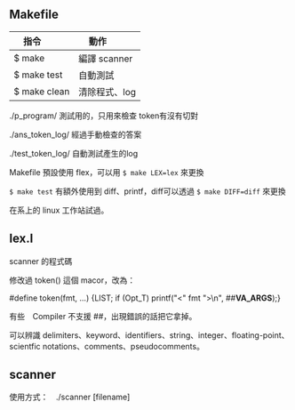Makefile
----------------------------------------

| 指令         | 動作           |
| ------------ | -------------- |
|$ make        | 編譯 scanner   |
|$ make test   | 自動測試       |
|$ make clean  | 清除程式、log  |

./p_program/        測試用的，只用來檢查 token有沒有切對

./ans_token_log/    經過手動檢查的答案

./test_token_log/   自動測試產生的log

Makefile 預設使用 flex，可以用 `$ make LEX=lex` 來更換

`$ make test` 有額外使用到 diff、printf，diff可以透過 `$ make DIFF=diff` 來更換

在系上的 linux 工作站試過。

lex.l
----------------------------------------

scanner 的程式碼

修改過 token() 這個 macor，改為：

#define token(fmt, ...)    {LIST; if (Opt_T) printf("<" fmt ">\n", ##__VA_ARGS__);}

有些　Compiler 不支援 ##，出現錯誤的話把它拿掉。

可以辨識 delimiters、keyword、identifiers、string、integer、floating-point、scientfic notations、comments、pseudocomments。

scanner
----------------------------------------

使用方式：　./scanner [filename]
